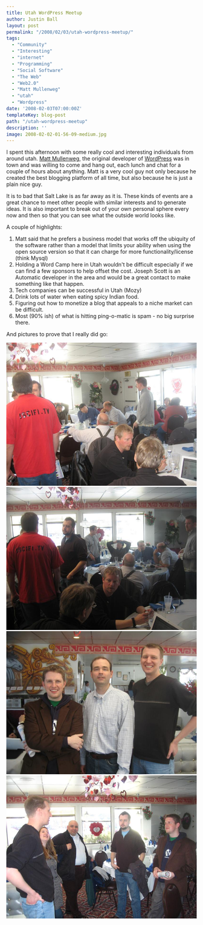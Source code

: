 ```yaml
---
title: Utah WordPress Meetup
author: Justin Ball
layout: post
permalink: "/2008/02/03/utah-wordpress-meetup/"
tags:
  - "Community"
  - "Interesting"
  - "internet"
  - "Programming"
  - "Social Software"
  - "The Web"
  - "Web2.0"
  - "Matt Mullenweg"
  - "utah"
  - "Wordpress"
date: '2008-02-03T07:00:00Z'
templateKey: blog-post
path: "/utah-wordpress-meetup"
description: ''
image: 2008-02-02-01-56-09-medium.jpg
---
```


I spent this afternoon with some really cool and interesting individuals from around utah. [Matt Mullenweg][1], the original developer of [WordPress][2] was in town and was willing to come and hang out, each lunch and chat for a couple of hours about anything. Matt is a very cool guy not only because he created the best blogging platform of all time, but also because he is just a plain nice guy.

 [1]: http://ma.tt/
 [2]: http://www.wordpress.com

It is to bad that Salt Lake is as far away as it is. These kinds of events are a great chance to meet other people with similar interests and to generate ideas. It is also important to break out of your own personal sphere every now and then so that you can see what the outside world looks like.

A couple of highlights:
1. Matt said that he prefers a business model that works off the ubiquity of the software rather than a model that limits your ability when using the open source version so that it can charge for more functionality/license (think Mysql)
2. Holding a Word Camp here in Utah wouldn't be difficult especially if we can find a few sponsors to help offset the cost. Joseph Scott is an Automatic developer in the area and would be a great contact to make something like that happen.
3. Tech companies can be successful in Utah (Mozy)
4. Drink lots of water when eating spicy Indian food.
5. Figuring out how to monetize a blog that appeals to a niche market can be difficult.
6. Most (90% ish) of what is hitting ping-o-matic is spam - no big surprise there.

And pictures to prove that I really did go:

 <img src="2008-02-02-01-56-09-medium.jpg" alt="Wordpress Meetup 1" />
 <img src="2008-02-02-01-56-14-medium.jpg" alt="Wordpress Meetup 2" />
 <img src="2008-02-02-02-41-54-medium.jpg" alt="I ALWAYS look like an idiot in pictures" />
 <img src="2008-02-02-02-46-40-medium.jpg" alt="Wordpress Meetup 4" />
